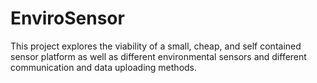 # EnviroSensor

This project explores the viability of a small, cheap, and self contained sensor platform as well as different environmental sensors and different communication and data uploading methods.
